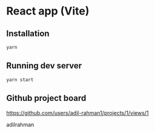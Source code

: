 # React app (Vite)

## Installation

```
yarn
```

## Running dev server

```
yarn start
```

## Github project board
https://github.com/users/adil-rahman1/projects/1/views/1

adilrahman